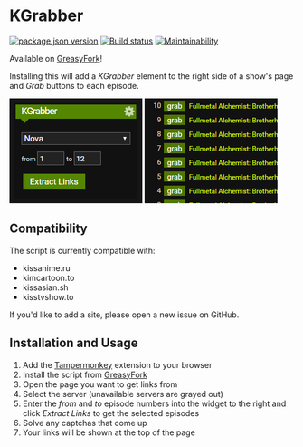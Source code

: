 # KGrabber

[![package.json version](https://img.shields.io/github/package-json/v/thorio/kgrabber)](https://github.com/thorio/KGrabber/blob/master/package.json)
[![Build status](https://ci.appveyor.com/api/projects/status/236duypshwl9p2v3?svg=true)](https://ci.appveyor.com/project/thorio/testrepo)
[![Maintainability](https://api.codeclimate.com/v1/badges/689d75aa9039d54574ec/maintainability)](https://codeclimate.com/github/thorio/KGrabber/maintainability)

Available on [GreasyFork](https://greasyfork.org/en/scripts/383649)!

Installing this will add a *KGrabber* element to the right side of a show's page and *Grab* buttons to each episode.

![image](images/grabber.png)
![image](images/buttons.png)

## Compatibility

The script is currently compatible with:
- kissanime.ru
- kimcartoon.to
- kissasian.sh
- kisstvshow.to

If you'd like to add a site, please open a new issue on GitHub.

## Installation and Usage

1. Add the [Tampermonkey](https://tampermonkey.net) extension to your browser
2. Install the script from [GreasyFork](https://greasyfork.org/en/scripts/383649)
3. Open the page you want to get links from
4. Select the server (unavailable servers are grayed out)
5. Enter the *from* and *to* episode numbers into the widget to the right and click *Extract Links* to get the selected episodes
6. Solve any captchas that come up
7. Your links will be shown at the top of the page
